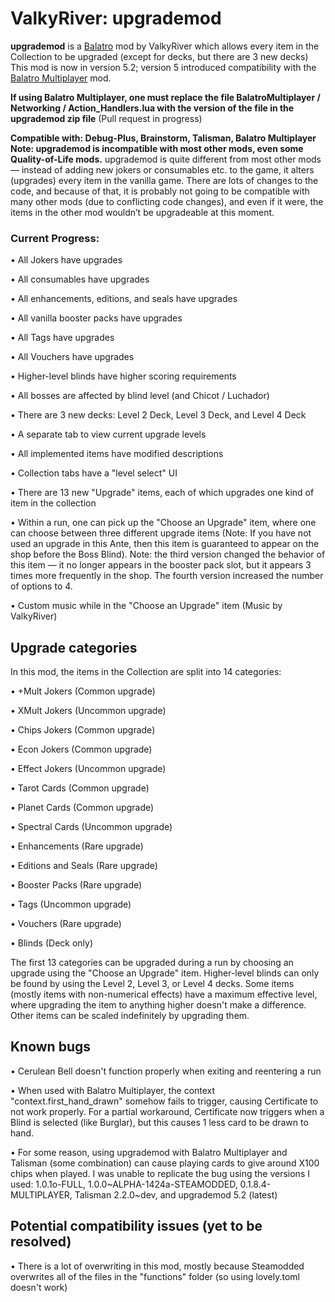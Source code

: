 # ValkyRiver: upgrademod
**upgrademod** is a [Balatro](https://store.steampowered.com/app/2379780/Balatro/) mod by ValkyRiver which allows every item in the Collection to be upgraded (except for decks, but there are 3 new decks)
This mod is now in version 5.2; version 5 introduced compatibility with the [Balatro Multiplayer](https://github.com/V-rtualized/BalatroMultiplayer) mod.

**If using Balatro Multiplayer, one must replace the file BalatroMultiplayer / Networking / Action_Handlers.lua with the version of the file in the upgrademod zip file**
(Pull request in progress)

**Compatible with: Debug-Plus, Brainstorm, Talisman, Balatro Multiplayer**
**Note: upgrademod is incompatible with most other mods, even some Quality-of-Life mods.**
upgrademod is quite different from most other mods — instead of adding new jokers or consumables etc. to the game, it alters (upgrades) every item in the vanilla game. There are lots of changes to the code, and because of that, it is probably not going to be compatible with many other mods (due to conflicting code changes), and even if it were, the items in the other mod wouldn’t be upgradeable at this moment.

### Current Progress:
• All Jokers have upgrades

• All consumables have upgrades

• All enhancements, editions, and seals have upgrades

• All vanilla booster packs have upgrades

• All Tags have upgrades

• All Vouchers have upgrades 

• Higher-level blinds have higher scoring requirements

• All bosses are affected by blind level (and Chicot / Luchador)

• There are 3 new decks: Level 2 Deck, Level 3 Deck, and Level 4 Deck

• A separate tab to view current upgrade levels

• All implemented items have modified descriptions

• Collection tabs have a "level select" UI

• There are 13 new "Upgrade" items, each of which upgrades one kind of item in the collection

• Within a run, one can pick up the "Choose an Upgrade" item, where one can choose between three different upgrade items (Note: If you have not used an upgrade in this Ante, then this item is guaranteed to appear on the shop before the Boss Blind).
Note: the third version changed the behavior of this item — it no longer appears in the booster pack slot, but it appears 3 times more frequently in the shop. The fourth version increased the number of options to 4.

• Custom music while in the "Choose an Upgrade" item (Music by ValkyRiver)

## Upgrade categories
In this mod, the items in the Collection are split into 14 categories:

• +Mult Jokers (Common upgrade)

• XMult Jokers (Uncommon upgrade)

• Chips Jokers (Common upgrade)

• Econ Jokers (Common upgrade)

• Effect Jokers (Uncommon upgrade)

• Tarot Cards (Common upgrade)

• Planet Cards (Common upgrade)

• Spectral Cards (Uncommon upgrade)

• Enhancements (Rare upgrade)

• Editions and Seals (Rare upgrade)

• Booster Packs (Rare upgrade)

• Tags (Uncommon upgrade)

• Vouchers (Rare upgrade)

• Blinds (Deck only)

The first 13 categories can be upgraded during a run by choosing an upgrade using the "Choose an Upgrade" item. Higher-level blinds can only be found by using the Level 2, Level 3, or Level 4 decks. Some items (mostly items with non-numerical effects) have a maximum effective level, where upgrading the item to anything higher doesn't make a difference. Other items can be scaled indefinitely by upgrading them.

## Known bugs

• Cerulean Bell doesn't function properly when exiting and reentering a run

• When used with Balatro Multiplayer, the context "context.first_hand_drawn" somehow fails to trigger, causing Certificate to not work properly. For a partial workaround, Certificate now triggers when a Blind is selected (like Burglar), but this causes 1 less card to be drawn to hand.

• For some reason, using upgrademod with Balatro Multiplayer and Talisman (some combination) can cause playing cards to give around X100 chips when played. I was unable to replicate the bug using the versions I used: 1.0.1o-FULL, 1.0.0\~ALPHA-1424a-STEAMODDED, 0.1.8.4-MULTIPLAYER, Talisman 2.2.0\~dev, and upgrademod 5.2 (latest)

## Potential compatibility issues (yet to be resolved)

• There is a lot of overwriting in this mod, mostly because Steamodded overwrites all of the files in the "functions" folder (so using lovely.toml doesn't work)
